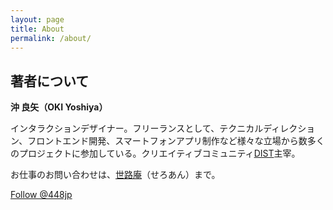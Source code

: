 ```yaml
---
layout: page
title: About
permalink: /about/
---
```


## 著者について

**沖 良矢（OKI Yoshiya）**

インタラクションデザイナー。フリーランスとして、テクニカルディレクション、フロントエンド開発、スマートフォンアプリ制作など様々な立場から数多くのプロジェクトに参加している。クリエイティブコミュニティ[DIST](https://dist.tokyo/)主宰。

お仕事のお問い合わせは、[世路庵](https://ceroan.jp/)（せろあん）まで。

<a href="https://twitter.com/448jp?ref_src=twsrc%5Etfw" class="twitter-follow-button" data-size="large" data-lang="ja" data-show-count="false">Follow @448jp</a><script async src="https://platform.twitter.com/widgets.js" charset="utf-8"></script>